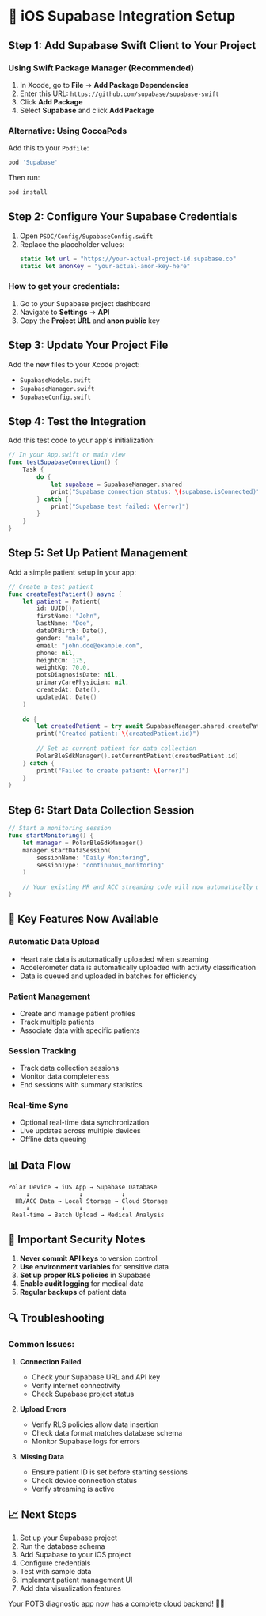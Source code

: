 # 📱 iOS Supabase Integration Setup

## Step 1: Add Supabase Swift Client to Your Project

### Using Swift Package Manager (Recommended)

1. In Xcode, go to **File** → **Add Package Dependencies**
2. Enter this URL: `https://github.com/supabase/supabase-swift`
3. Click **Add Package**
4. Select **Supabase** and click **Add Package**

### Alternative: Using CocoaPods

Add this to your `Podfile`:
```ruby
pod 'Supabase'
```

Then run:
```bash
pod install
```

## Step 2: Configure Your Supabase Credentials

1. Open `PSDC/Config/SupabaseConfig.swift`
2. Replace the placeholder values:
   ```swift
   static let url = "https://your-actual-project-id.supabase.co"
   static let anonKey = "your-actual-anon-key-here"
   ```

### How to get your credentials:
1. Go to your Supabase project dashboard
2. Navigate to **Settings** → **API**
3. Copy the **Project URL** and **anon public** key

## Step 3: Update Your Project File

Add the new files to your Xcode project:
- `SupabaseModels.swift`
- `SupabaseManager.swift`
- `SupabaseConfig.swift`

## Step 4: Test the Integration

Add this test code to your app's initialization:

```swift
// In your App.swift or main view
func testSupabaseConnection() {
    Task {
        do {
            let supabase = SupabaseManager.shared
            print("Supabase connection status: \(supabase.isConnected)")
        } catch {
            print("Supabase test failed: \(error)")
        }
    }
}
```

## Step 5: Set Up Patient Management

Add a simple patient setup in your app:

```swift
// Create a test patient
func createTestPatient() async {
    let patient = Patient(
        id: UUID(),
        firstName: "John",
        lastName: "Doe",
        dateOfBirth: Date(),
        gender: "male",
        email: "john.doe@example.com",
        phone: nil,
        heightCm: 175,
        weightKg: 70.0,
        potsDiagnosisDate: nil,
        primaryCarePhysician: nil,
        createdAt: Date(),
        updatedAt: Date()
    )
    
    do {
        let createdPatient = try await SupabaseManager.shared.createPatient(patient)
        print("Created patient: \(createdPatient.id)")
        
        // Set as current patient for data collection
        PolarBleSdkManager().setCurrentPatient(createdPatient.id)
    } catch {
        print("Failed to create patient: \(error)")
    }
}
```

## Step 6: Start Data Collection Session

```swift
// Start a monitoring session
func startMonitoring() {
    let manager = PolarBleSdkManager()
    manager.startDataSession(
        sessionName: "Daily Monitoring",
        sessionType: "continuous_monitoring"
    )
    
    // Your existing HR and ACC streaming code will now automatically upload to Supabase
}
```

## 🔧 Key Features Now Available

### Automatic Data Upload
- Heart rate data is automatically uploaded when streaming
- Accelerometer data is automatically uploaded with activity classification
- Data is queued and uploaded in batches for efficiency

### Patient Management
- Create and manage patient profiles
- Track multiple patients
- Associate data with specific patients

### Session Tracking
- Track data collection sessions
- Monitor data completeness
- End sessions with summary statistics

### Real-time Sync
- Optional real-time data synchronization
- Live updates across multiple devices
- Offline data queuing

## 📊 Data Flow

```
Polar Device → iOS App → Supabase Database
     ↓              ↓           ↓
  HR/ACC Data → Local Storage → Cloud Storage
     ↓              ↓           ↓
 Real-time → Batch Upload → Medical Analysis
```

## 🚨 Important Security Notes

1. **Never commit API keys** to version control
2. **Use environment variables** for sensitive data
3. **Set up proper RLS policies** in Supabase
4. **Enable audit logging** for medical data
5. **Regular backups** of patient data

## 🔍 Troubleshooting

### Common Issues:

1. **Connection Failed**
   - Check your Supabase URL and API key
   - Verify internet connectivity
   - Check Supabase project status

2. **Upload Errors**
   - Verify RLS policies allow data insertion
   - Check data format matches database schema
   - Monitor Supabase logs for errors

3. **Missing Data**
   - Ensure patient ID is set before starting sessions
   - Check device connection status
   - Verify streaming is active

## 📈 Next Steps

1. Set up your Supabase project
2. Run the database schema
3. Add Supabase to your iOS project
4. Configure credentials
5. Test with sample data
6. Implement patient management UI
7. Add data visualization features

Your POTS diagnostic app now has a complete cloud backend! 🏥✨
